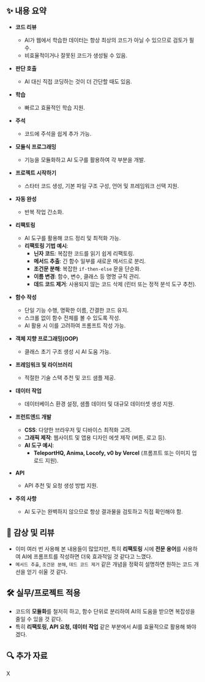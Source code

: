 ## ✨ 내용 요약

- **코드 리뷰**

  - AI가 웹에서 학습한 데이터는 항상 최상의 코드가 아닐 수 있으므로 검토가 필수.
  - 비효율적이거나 잘못된 코드가 생성될 수 있음.

- **판단 호출**

  - AI 대신 직접 코딩하는 것이 더 간단할 때도 있음.

- **학습**

  - 빠르고 효율적인 학습 지원.

- **주석**

  - 코드에 주석을 쉽게 추가 가능.

- **모듈식 프로그래밍**

  - 기능을 모듈화하고 AI 도구를 활용하여 각 부분을 개발.

- **프로젝트 시작하기**

  - 스타터 코드 생성, 기본 파일 구조 구성, 언어 및 프레임워크 선택 지원.

- **자동 완성**

  - 반복 작업 간소화.

- **리팩토링**

  - AI 도구를 활용해 코드 정리 및 최적화 가능.
  - **리팩토링 기법 예시**:
    - **닌자 코드**: 복잡한 코드를 읽기 쉽게 리팩토링.
    - **메서드 추출**: 긴 함수 일부를 새로운 메서드로 분리.
    - **조건문 분해**: 복잡한 `if-then-else` 문을 단순화.
    - **이름 변경**: 함수, 변수, 클래스 등 명명 규칙 관리.
    - **데드 코드 제거**: 사용되지 않는 코드 삭제 (린터 또는 정적 분석 도구 추천).

- **함수 작성**

  - 단일 기능 수행, 명확한 이름, 간결한 코드 유지.
  - 스크롤 없이 함수 전체를 볼 수 있도록 작성.
  - AI 활용 시 이를 고려하여 프롬프트 작성 가능.

- **객체 지향 프로그래밍(OOP)**

  - 클래스 초기 구조 생성 시 AI 도움 가능.

- **프레임워크 및 라이브러리**

  - 적절한 기술 스택 추천 및 코드 샘플 제공.

- **데이터 작업**

  - 데이터베이스 환경 설정, 샘플 데이터 및 대규모 데이터셋 생성 지원.

- **프런트엔드 개발**

  - **CSS**: 다양한 브라우저 및 디바이스 최적화 고려.
  - **그래픽 제작**: 웹사이트 및 앱용 디자인 에셋 제작 (버튼, 로고 등).
  - **AI 도구 예시**:
    - **TeleportHQ, Anima, Locofy, v0 by Vercel** (프롬프트 또는 이미지 업로드 지원).

- **API**

  - API 추천 및 요청 생성 방법 지원.

- **주의 사항**
  - AI 도구는 완벽하지 않으므로 항상 결과물을 검토하고 직접 확인해야 함.

## 📝 감상 및 리뷰

- 이미 여러 번 사용해 본 내용들이 많았지만, 특히 **리팩토링** 시에 **전문 용어**를 사용하여 AI에 프롬프트를 작성하면 더욱 효과적일 것 같다고 느꼈다.
- `메서드 추출`, `조건문 분해`, `데드 코드 제거` 같은 개념을 정확히 설명하면 원하는 코드 개선을 얻기 쉬울 것 같다.

## 🛠️ 실무/프로젝트 적용

- 코드의 **모듈화**를 철저히 하고, 함수 단위로 분리하여 AI의 도움을 받으면 복잡성을 줄일 수 있을 것 같다.
- 특히 **리팩토링, API 요청, 데이터 작업** 같은 부분에서 AI를 효율적으로 활용해 봐야겠다.

## 🔍 추가 자료

X
